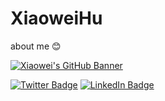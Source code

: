 # XiaoweiHu
about me :blush:

[![Xiaowei's GitHub Banner](./assets/GitHubHeader.png)](https://braydoncoyer.dev)
 
[![Twitter Badge](https://img.shields.io/badge/Twitter-Profile-informational?style=flat&logo=twitter&logoColor=white&color=1CA2F1)](https://twitter.com/xsayswho)
[![LinkedIn Badge](https://img.shields.io/badge/LinkedIn-Profile-informational?style=flat&logo=linkedin&logoColor=white&color=0D76A8)](linkedin.com/in/xiaowei-arthur-h-7930a811/)





